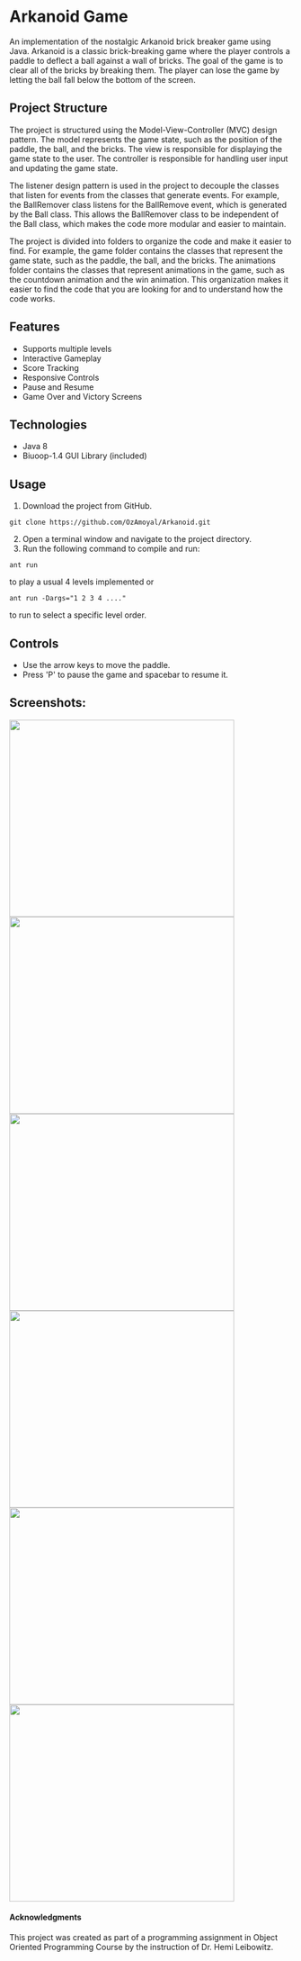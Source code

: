 # Arkanoid Game
An implementation of the nostalgic Arkanoid brick breaker game using Java.
Arkanoid is a classic brick-breaking game where the player controls a paddle to deflect a ball against a wall of bricks. The goal of the game is to clear all of the bricks by breaking them. The player can lose the game by letting the ball fall below the bottom of the screen.

## Project Structure
The project is structured using the Model-View-Controller (MVC) design pattern. The model represents the game state, such as the position of the paddle, the ball, and the bricks. The view is responsible for displaying the game state to the user. The controller is responsible for handling user input and updating the game state.

The listener design pattern is used in the project to decouple the classes that listen for events from the classes that generate events. For example, the BallRemover class listens for the BallRemove event, which is generated by the Ball class. This allows the BallRemover class to be independent of the Ball class, which makes the code more modular and easier to maintain.

The project is divided into folders to organize the code and make it easier to find. For example, the game folder contains the classes that represent the game state, such as the paddle, the ball, and the bricks. The animations folder contains the classes that represent animations in the game, such as the countdown animation and the win animation. This organization makes it easier to find the code that you are looking for and to understand how the code works.

## Features

- Supports multiple levels
- Interactive Gameplay
- Score Tracking
- Responsive Controls
- Pause and Resume
- Game Over and Victory Screens

## Technologies

* Java 8
* Biuoop-1.4 GUI Library (included)

## Usage

1. Download the project from GitHub.
```
git clone https://github.com/OzAmoyal/Arkanoid.git
```
2. Open a terminal window and navigate to the project directory.
3. Run the following command to compile and run:
```
ant run
``` 
to play a usual 4 levels implemented or
```
ant run -Dargs="1 2 3 4 ...."
``` 
to run to select a specific level order.

## Controls

* Use the arrow keys to move the paddle.
* Press 'P' to pause the game and spacebar to resume it.

## Screenshots:
<img src ="https://github.com/OzAmoyal/Arkanoid/assets/93612510/fe24eec7-9ac7-47a7-9e3d-ddf7f122790d" width=400 height=350 /><img src ="https://user-images.githubusercontent.com/93612510/171703696-a9af6ffd-b0c2-4afd-9605-49df49ec1192.png" width=400 height=350 />
<img src ="https://github.com/OzAmoyal/Arkanoid/assets/93612510/1c1876cc-2c0e-42dd-8de9-f9b43100c8bf" width=400 height=350 /><img src ="https://github.com/OzAmoyal/Arkanoid/assets/93612510/45d30677-67bb-4886-85e0-fe641475296e" width=400 height=350 />
<img src ="https://github.com/OzAmoyal/Arkanoid/assets/93612510/b16ca9fe-ef91-4bd1-bd91-ddf3f1994360" width=400 height=350 /><img src ="https://github.com/OzAmoyal/Arkanoid/assets/93612510/18bec4a9-7754-4fdf-837c-beabd47bbe80" width=400 height=350 />
#### Acknowledgments
This project was created as part of a programming assignment in Object Oriented Programming Course by the instruction of Dr. Hemi Leibowitz.
